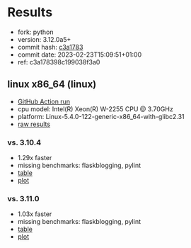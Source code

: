 # Results

- fork: python
- version: 3.12.0a5+
- commit hash: [c3a1783](https://github.com/python/cpython/commit/c3a1783)
- commit date: 2023-02-23T15:09:51+01:00
- ref: c3a178398c199038f3a0

## linux x86_64 (linux)

- [GitHub Action run](https://github.com/faster-cpython/benchmarking/actions/runs/4254873871)
- cpu model: Intel(R) Xeon(R) W-2255 CPU @ 3.70GHz
- platform: Linux-5.4.0-122-generic-x86_64-with-glibc2.31
- [raw results](bm-20230223-linux-x86_64-python-c3a178398c199038f3a0-3.12.0a5%2B-c3a1783.json)

### vs. 3.10.4

- 1.29x faster
- missing benchmarks: flaskblogging, pylint
- [table](bm-20230223-linux-x86_64-python-c3a178398c199038f3a0-3.12.0a5%2B-c3a1783-vs-3.10.4.md)
- [plot](bm-20230223-linux-x86_64-python-c3a178398c199038f3a0-3.12.0a5%2B-c3a1783-vs-3.10.4.png)

### vs. 3.11.0

- 1.03x faster
- missing benchmarks: flaskblogging, pylint
- [table](bm-20230223-linux-x86_64-python-c3a178398c199038f3a0-3.12.0a5%2B-c3a1783-vs-3.11.0.md)
- [plot](bm-20230223-linux-x86_64-python-c3a178398c199038f3a0-3.12.0a5%2B-c3a1783-vs-3.11.0.png)


